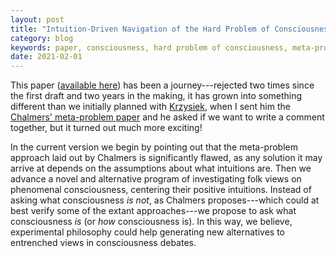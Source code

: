 ```yaml
---
layout: post
title: "Intuition-Driven Navigation of the Hard Problem of Consciousness, with Krzysztof Sękowski"
category: blog
keywords: paper, consciousness, hard problem of consciousness, meta-problem of consciousness, David Chalmers, intuition, metaphilosophy
date: 2021-02-01
---
```


This paper ([available here](https://link.springer.com/article/10.1007/s13164-021-00533-w)) has been a journey---rejected two times since the first draft and two years in the making, it has grown into something different than we initially planned with [Krzysiek](https://scholar.google.com/citations?user=pSiBarMAAAAJ&hl=en&authuser=1&oi=ao), when I sent him the [Chalmers' meta-problem paper](https://philarchive.org/archive/CHATMO-32) and he asked if we want to write a comment together, but it turned out much more exciting!

In the current version we begin by pointing out that the meta-problem approach laid out by Chalmers is significantly flawed, as any solution it may arrive at depends on the assumptions about what intuitions are. Then we advance a novel and alternative program of investigating folk views on phenomenal consciousness, centering their positive intuitions. Instead of asking what consciousness _is not_, as Chalmers proposes---which could at best verify some of the extant approaches---we propose to ask what consciousness _is_ (or _how_ consciousness is). In this way, we believe, experimental philosophy could help generating new alternatives to entrenched views in consciousness debates.